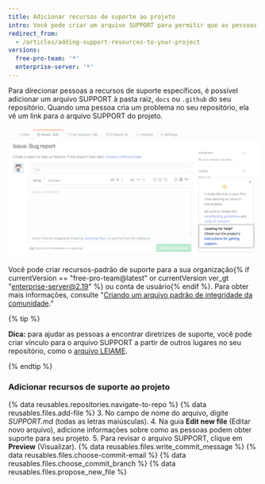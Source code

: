 ```yaml
---
title: Adicionar recursos de suporte ao projeto
intro: Você pode criar um arquivo SUPPORT para permitir que as pessoas conheçam diferentes maneiras de obter ajuda com o seu projeto.
redirect_from:
  - /articles/adding-support-resources-to-your-project
versions:
  free-pro-team: '*'
  enterprise-server: '*'
---
```


Para direcionar pessoas a recursos de suporte específicos, é possível adicionar um arquivo SUPPORT à pasta raiz, `docs` ou `.github` do seu repositório. Quando uma pessoa cria um problema no seu repositório, ela vê um link para o arquivo SUPPORT do projeto.

![Diretrizes de suporte](/assets/images/help/issues/support_guidelines_in_issue.png)

Você pode criar recursos-padrão de suporte para a sua organização{% if currentVersion == "free-pro-team@latest" or currentVersion ver_gt "enterprise-server@2.19" %} ou conta de usuário{% endif %}. Para obter mais informações, consulte "[Criando um arquivo padrão de integridade da comunidade](/github/building-a-strong-community/creating-a-default-community-health-file)."

{% tip %}

**Dica:** para ajudar as pessoas a encontrar diretrizes de suporte, você pode criar vínculo para o arquivo SUPPORT a partir de outros lugares no seu repositório, como o [arquivo LEIAME](/articles/about-readmes/).

{% endtip %}

### Adicionar recursos de suporte ao projeto

{% data reusables.repositories.navigate-to-repo %}
{% data reusables.files.add-file %}
3. No campo de nome do arquivo, digite *SUPPORT.md* (todas as letras maiúsculas).
4. Na guia **Edit new file** (Editar novo arquivo), adicione informações sobre como as pessoas podem obter suporte para seu projeto.
5. Para revisar o arquivo SUPPORT, clique em **Preview** (Visualizar).
{% data reusables.files.write_commit_message %}
{% data reusables.files.choose-commit-email %}
{% data reusables.files.choose_commit_branch %}
{% data reusables.files.propose_new_file %}
